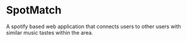 # SpotMatch

A spotify based web application that connects users to other users with similar music tastes within the area.
